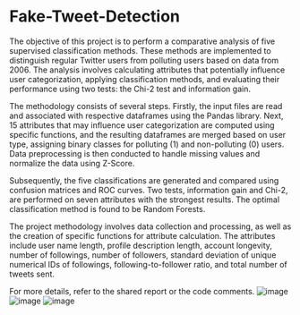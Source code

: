 # Fake-Tweet-Detection

The objective of this project is to perform a comparative analysis of five supervised classification methods. These methods are implemented to distinguish regular Twitter users from polluting users based on data from 2006. The analysis involves calculating attributes that potentially influence user categorization, applying classification methods, and evaluating their performance using two tests: the Chi-2 test and information gain.

The methodology consists of several steps. Firstly, the input files are read and associated with respective dataframes using the Pandas library. Next, 15 attributes that may influence user categorization are computed using specific functions, and the resulting dataframes are merged based on user type, assigning binary classes for polluting (1) and non-polluting (0) users. Data preprocessing is then conducted to handle missing values and normalize the data using Z-Score.

Subsequently, the five classifications are generated and compared using confusion matrices and ROC curves. Two tests, information gain and Chi-2, are performed on seven attributes with the strongest results. The optimal classification method is found to be Random Forests.

The project methodology involves data collection and processing, as well as the creation of specific functions for attribute calculation. The attributes include user name length, profile description length, account longevity, number of followings, number of followers, standard deviation of unique numerical IDs of followings, following-to-follower ratio, and total number of tweets sent.

For more details, refer to the shared report or the code comments.
![image](https://github.com/MohamadHawshar/Fake-Tweet-Detection/assets/60289580/47b8fd45-00a4-4973-b00a-a62a991841ac)
![image](https://github.com/MohamadHawshar/Fake-Tweet-Detection/assets/60289580/187a3416-69be-428c-98b6-4d0253e2c772)
![image](https://github.com/MohamadHawshar/Fake-Tweet-Detection/assets/60289580/ddb2875c-4024-4db9-860b-40a2b6c5ea59)



